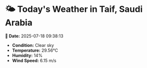 # 🌤️ Today's Weather in Taif, Saudi Arabia

**📅 Date:** 2025-07-18 09:38:13

- **Condition:** Clear sky
- **Temperature:** 29.56°C
- **Humidity:** 14%
- **Wind Speed:** 6.15 m/s
